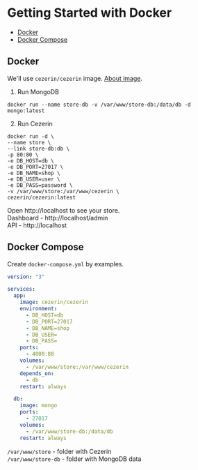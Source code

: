 # Getting Started with Docker

- [Docker](#docker)
- [Docker Compose](#docker-compose)

## Docker

We'll use `cezerin/cezerin` image. [About image](https://github.com/cezerin/docker-cezerin).

1. Run MongoDB

```shell
docker run --name store-db -v /var/www/store-db:/data/db -d mongo:latest
```

2. Run Cezerin

```shell
docker run -d \
--name store \
--link store-db:db \
-p 80:80 \
-e DB_HOST=db \
-e DB_PORT=27017 \
-e DB_NAME=shop \
-e DB_USER=user \
-e DB_PASS=password \
-v /var/www/store:/var/www/cezerin \
cezerin/cezerin:latest
```

Open http://localhost to see your store.  
Dashboard - http://localhost/admin  
API - http://localhost

## Docker Compose

Create `docker-compose.yml` by examples.

```yml
version: "3"

services:
  app:
    image: cezerin/cezerin
    environment:
      - DB_HOST=db
      - DB_PORT=27017
      - DB_NAME=shop
      - DB_USER=
      - DB_PASS=
    ports:
      - 4000:80
    volumes:
      - /var/www/store:/var/www/cezerin
    depends_on:
      - db
    restart: always

  db:
    image: mongo
    ports:
      - 27017
    volumes:
      - /var/www/store-db:/data/db
    restart: always
```

`/var/www/store` - folder with Cezerin  
`/var/www/store-db` - folder with MongoDB data
